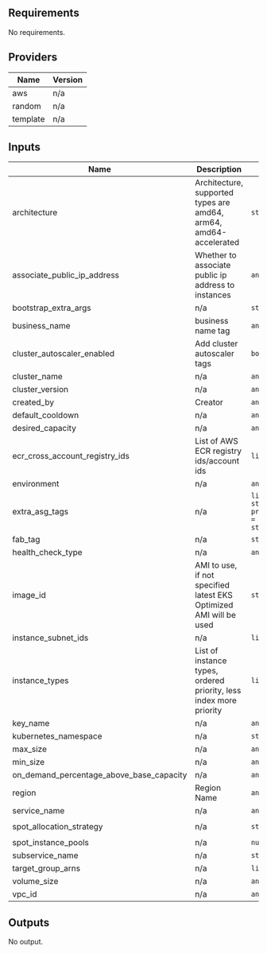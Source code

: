 ## Requirements

No requirements.

## Providers

| Name | Version |
|------|---------|
| aws | n/a |
| random | n/a |
| template | n/a |

## Inputs

| Name | Description | Type | Default | Required |
|------|-------------|------|---------|:--------:|
| architecture | Architecture, supported types are amd64, arm64, amd64-accelerated | `string` | `"amd64"` | no |
| associate\_public\_ip\_address | Whether to associate public ip address to instances | `any` | n/a | yes |
| bootstrap\_extra\_args | n/a | `string` | `""` | no |
| business\_name | business name tag | `any` | n/a | yes |
| cluster\_autoscaler\_enabled | Add cluster autoscaler tags | `bool` | `true` | no |
| cluster\_name | n/a | `any` | n/a | yes |
| cluster\_version | n/a | `any` | n/a | yes |
| created\_by | Creator | `any` | n/a | yes |
| default\_cooldown | n/a | `any` | n/a | yes |
| desired\_capacity | n/a | `any` | n/a | yes |
| ecr\_cross\_account\_registry\_ids | List of AWS ECR registry ids/account ids | `list(string)` | `[]` | no |
| environment | n/a | `any` | n/a | yes |
| extra\_asg\_tags | n/a | `list(object({ key = string, propagate_at_launch = bool, value = string }))` | `[]` | no |
| fab\_tag | n/a | `string` | `"kubernetes"` | no |
| health\_check\_type | n/a | `any` | n/a | yes |
| image\_id | AMI to use, if not specified latest EKS Optimized AMI will be used | `string` | `""` | no |
| instance\_subnet\_ids | n/a | `list(string)` | n/a | yes |
| instance\_types | List of instance types, ordered priority, less index more priority | `list(string)` | n/a | yes |
| key\_name | n/a | `any` | n/a | yes |
| kubernetes\_namespace | n/a | `string` | `"default"` | no |
| max\_size | n/a | `any` | n/a | yes |
| min\_size | n/a | `any` | n/a | yes |
| on\_demand\_percentage\_above\_base\_capacity | n/a | `any` | n/a | yes |
| region | Region Name | `any` | n/a | yes |
| service\_name | n/a | `any` | n/a | yes |
| spot\_allocation\_strategy | n/a | `string` | `"capacity-optimized"` | no |
| spot\_instance\_pools | n/a | `number` | `0` | no |
| subservice\_name | n/a | `string` | `""` | no |
| target\_group\_arns | n/a | `list` | `[]` | no |
| volume\_size | n/a | `any` | n/a | yes |
| vpc\_id | n/a | `any` | n/a | yes |

## Outputs

No output.

